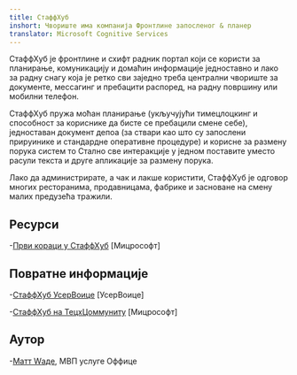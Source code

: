 ```yaml
---
title: СтаффХуб
inshort: Чвориште има компанија Фронтлине запосленог & планер
translator: Microsoft Cognitive Services
---
```


СтаффХуб је фронтлине и схифт радник портал који се користи за планирање, комуникацију и домаћин информације једноставно и лако за радну снагу која је ретко сви заједно треба централни чвориште за документе, мессагинг и пребацити распоред, на радну површину или мобилни телефон.

СтаффХуб пружа моћан планирање (укључујући тимецлоцкинг и способност за кориснике да бисте се пребацили смене себе), једноставан документ депоа (за ствари као што су запослени прируинике и стандардне оперативне процедуре) и корисне за размену порука систем то Стално све интеракције у једном поставите уместо расули текста и друге апликације за размену порука. 

Лако да администрирате, а чак и лакше користити, СтаффХуб је одговор многих ресторанима, продавницама, фабрике и засноване на смену малих предузећа тражили.

Ресурси
---------

-[Први кораци у СтаффХуб](https://support.office.com/en-us/article/getting-started-with-microsoft-staffhub-92e9480f-0a37-47d2-ac96-2d11ee5f0656)
    \[Мицрософт\]


Повратне информације
---------

-[СтаффХуб УсерВоице](https://staffhub.uservoice.com/forums/323718-general)
    \[УсерВоице\]

-[СтаффХуб на ТецхЦоммунитy](https://techcommunity.microsoft.com/t5/Microsoft-StaffHub/ct-p/StaffHub)
    \[Мицрософт\]

Аутор
---------

-[Матт Wаде](https://www.linkedin.com/in/thatmattwade/), МВП услуге Оффице

